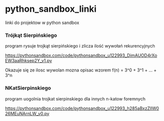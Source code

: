 # python_sandbox_linki
linki do projektow w python sandbox

### Trójkąt Sierpińskiego

program rysuje trojkąt sierpińskiego i zlicza ilość wywołań rekurencyjnych

https://pythonsandbox.com/code/pythonsandbox_u122993_DimAUOD4rXoEW3aaRhksep2Y_v1.py


Okazuje się ze ilosc wywolan mozna opisac wzorem  f(n) = 3^0 + 3^1 + ... + 3^n


### NKatSierpinskiego

program uogolnia trojkat sierpinskiego dla innych n-katow foremnych

https://pythonsandbox.com/code/pythonsandbox_u122993_h285aBxzZllW026MEuNArnLW_v0.py
